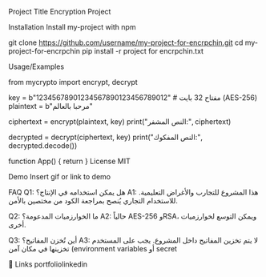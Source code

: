 Project Title
Encryption Project

Installation
Install my-project with npm

git clone https://github.com/username/my-project-for-encrpchin.git
cd my-project-for-encrpchin
pip install -r project for encrpchin.txt
   
Usage/Examples

from mycrypto import encrypt, decrypt

key = b"12345678901234567890123456789012"  # مفتاح 32 بايت (AES-256)
plaintext = b"مرحبا بالعالم"

ciphertext = encrypt(plaintext, key)
print("النص المشفر:", ciphertext)

decrypted = decrypt(ciphertext, key)
print("النص المفكوك:", decrypted.decode())

function App() {
  return <Component />
}
License
MIT

Demo
Insert gif or link to demo

FAQ
Q1: هل يمكن استخدامه في الإنتاج؟
A1: هذا المشروع للتجارب والأغراض التعليمية. للاستخدام التجاري يُنصح بمراجعة الكود من مختصين بالأمن.

Q2: ما الخوارزميات المدعومة؟
A2: حالياً AES-256 وRSA، ويمكن التوسع لخوارزميات أخرى.

Q3: أين تُخزن المفاتيح؟
A3: لا يتم تخزين المفاتيح داخل المشروع. يجب على المستخدم تخزينها في مكان آمن (environment variables أو secret

🔗 Links
portfoliolinkedin
